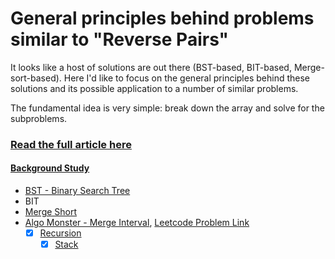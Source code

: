 # General principles behind problems similar to "Reverse Pairs"

It looks like a host of solutions are out there (BST-based, BIT-based, Merge-sort-based). Here I'd like to focus on the general principles behind these solutions and its possible application to a number of similar problems.

The fundamental idea is very simple: break down the array and solve for the subproblems.

### [Read the full article here](https://leetcode.com/problems/reverse-pairs/solutions/97268/General-principles-behind-problems-similar-to-%22Reverse-Pairs%22/)


#### [Background Study](https://github.com/sahedbs23/coding-interview/tree/master/src/main/java/com/moral/sahed/arrays#background-study)
- [BST - Binary Search Tree](https://algo.monster/problems/binary_search_intro) 
- BIT 
- [Merge Short](https://algo.monster/problems/advanced_sorting) 
- [Algo Monster - Merge Interval](https://algo.monster/problems/merge_intervals), [Leetcode Problem Link](https://leetcode.com/problems/merge-intervals/description/)
  - [x] [Recursion](https://algo.monster/problems/recursion_intro) 
    - [x] [Stack](https://algo.monster/problems/stack_intro)